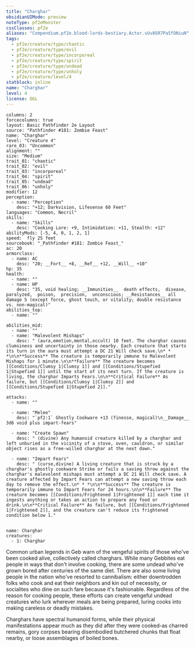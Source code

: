 ```yaml
---
title: "Charghar"
obsidianUIMode: preview
noteType: pf2eMonster
cssClasses: pf2e
aliases: "Compendium.pf2e.blood-lords-bestiary.Actor.vUv8SR7Pa5fONiuN" 
tags:
  - pf2e/creature/type/chaotic
  - pf2e/creature/type/evil
  - pf2e/creature/type/incorporeal
  - pf2e/creature/type/spirit
  - pf2e/creature/type/undead
  - pf2e/creature/type/unholy
  - pf2e/creature/level/4
statblock: inline
name: "Charghar"
level: 4
license: OGL
---
```


```statblock
columns: 2
forcecolumns: true
layout: Basic Pathfinder 2e Layout
source: "Pathfinder #181: Zombie Feast"
name: "Charghar"
level: "Creature 4"
rare_03: "Uncommon"
alignment: ""
size: "Medium"
trait_01: "chaotic"
trait_02: "evil"
trait_03: "incorporeal"
trait_04: "spirit"
trait_05: "undead"
trait_06: "unholy"
modifier: 12
perception:
  - name: "Perception"
    desc: "+12; Darkvision, Lifesense 60 Feet"
languages: "Common, Necril"
skills:
  - name: "Skills"
    desc: "Cooking Lore: +9, Intimidation: +11, Stealth: +12"
abilityMods: [-5, 4, 0, 1, 2, 1]
speed:  fly 25 feet
sourcebook: "_Pathfinder #181: Zombie Feast_"
ac: 20
armorclass:
  - name: AC
    desc: "20; __Fort__ +8, __Ref__ +12, __Will__ +10"
hp: 35
health:
  - name: ""
  - name: HP
    desc: "35, void healing; __Immunities__  death effects,  disease,  paralyzed,  poison,  precision,  unconscious; __Resistances__ all damage 5 (except force, ghost touch, or vitality; double resistance vs. non-magical)"
abilities_top:
  - name: ""

abilities_mid:
  - name: ""
  - name: "Malevolent Mishaps"
    desc: " (aura,emotion,mental,occult) 10 feet. The charghar causes clumsiness and uncertainty in those nearby. Each creature that starts its turn in the aura must attempt a DC 21 Will check save.\n* * *\n\n**Success** The creature is temporarily immune to Malevolent Mishaps for 1 minute.\n\n**Failure** The creature becomes [[Conditions/Clumsy 1|Clumsy 1]] and [[Conditions/Stupefied 1|Stupefied 1]] until the start of its next turn. If the creature is living, the charghar Imparts Fears.\n\n**Critical Failure** As failure, but [[Conditions/Clumsy 1|Clumsy 2]] and [[Conditions/Stupefied 1|Stupefied 2]]."

attacks:
  - name: ""

  - name: "Melee"
    desc: "`pf2:1` Ghostly Cookware +13 (finesse, magical)\n__Damage__  3d6 void plus impart-fears"

  - name: "Create Spawn"
    desc: " (divine) Any humanoid creature killed by a charghar and left unburied in the vicinity of a stove, oven, cauldron, or similar object rises as a free-willed charghar at the next dawn."

  - name: "Impart Fears"
    desc: " (curse,divine) A living creature that is struck by a charghar's ghostly cookware Strike or fails a saving throw against the charghar's malevolent mishaps must attempt a DC 21 Will check save. A creature affected by Impart Fears can attempt a new saving throw each day to remove the effect.\n* * *\n\n**Success** The creature is temporarily immune to Impart Fears for 24 hours.\n\n**Failure** The creature becomes [[Conditions/Frightened 1|Frightened 1]] each time it ingests anything or takes an action to prepare any food or drink.\n\n**Critical Failure** As failure, but [[Conditions/Frightened 1|Frightened 2]], and the creature can't reduce its frightened condition below 1."
 
```

```encounter-table
name: Charghar
creatures:
  - 1: Charghar
```



Common urban legends in Geb warn of the vengeful spirits of those who've been cooked alive, collectively called charghars. While many Gebbites eat people in ways that don't involve cooking, there are some undead who've grown bored after centuries of the same diet. There are also some living people in the nation who've resorted to cannibalism: either downtrodden folks who cook and eat their neighbors and kin out of necessity, or socialites who dine on such fare because it's fashionable. Regardless of the reason for cooking people, these efforts can create vengeful undead creatures who lurk wherever meals are being prepared, luring cooks into making careless or deadly mistakes.

Charghars have spectral humanoid forms, while their physical manifestations appear much as they did after they were cooked-as charred remains, gory corpses bearing disembodied butchered chunks that float nearby, or loose assemblages of boiled bones.
